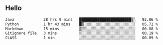 ## Hello
<!--START_SECTION:waka-->

```txt
Java             28 hrs 9 mins   ███████████████████████▒░   93.06 %
Python           1 hr 43 mins    █▒░░░░░░░░░░░░░░░░░░░░░░░   05.72 %
Markdown         15 mins         ▒░░░░░░░░░░░░░░░░░░░░░░░░   00.88 %
GitIgnore file   3 mins          ░░░░░░░░░░░░░░░░░░░░░░░░░   00.19 %
CLASS            1 min           ░░░░░░░░░░░░░░░░░░░░░░░░░   00.09 %
```

<!--END_SECTION:waka-->
